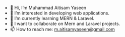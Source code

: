 - 👋 Hi, I’m Muhammad Aitisam Yaseen 
- 👀 I’m interested in developing web applications.
- 🌱 I’m currently learning MERN & Laravel.
- 💞️ I want to collaborate on Mern and Laravel projects.
- 📫 How to reach me: m.aitisamyaseen@gmail.com

<!---
MaitisamY/MaitisamY is a ✨ special ✨ repository because its `README.md` (this file) appears on your GitHub profile.
You can click the Preview link to take a look at your changes.
--->
